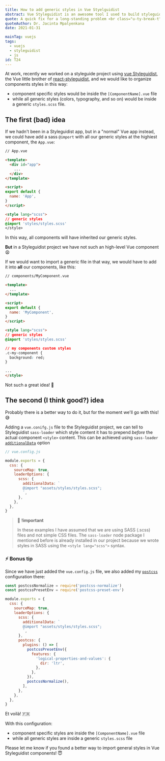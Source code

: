 ```yaml
---
title: How to add generic styles in Vue Styelguidist
abstract: Vue Styleguidist is an awesome tool I used to build styleguides with Vue components. Here it is a way to add generic styles in all app components.
quote: A quick fix for a long-standing problem <br class="u-ty-break-t">only works for the short term.
quoteAuthor: Dr. Jacinta Mpalyenkana
date: 2021-01-31

mainTag: vuejs
tags:
  - vuejs
  - styleguidist
  - js
id: T24
---
```


At work, recently we worked on a styleguide project using [vue Styleguidist](https://github.com/vue-Styleguidist/vue-Styleguidist), the Vue little brother of [react-styleguidist](https://github.com/Styleguidist/react-Styleguidist), and we would like to organize components styles in this way:

- component specific styles would be inside the `[ComponentName].vue` file
- while all generic styles (colors, typography, and so on) would be inside a generic `styles.scss` file.

## The first (bad) idea

If we hadn't been in a Styleguidist app, but in a "normal" Vue app instead, we could have add a sass `@import` with all our generic styles at the highiest component, the `App.vue`:

```html
// App.vue

<template>
  <div id="app">
    ...
  </div>
</template>

<script>
export default {
  name: 'App',
}
</script>

<style lang="scss">
// generic styles
@import 'styles/styles.scss'
</style>
```

In this way, all components will have inherited our generic styles.

**But** in a Styleguidist project we have not such an high-level Vue component 😩

If we would want to import a generic file in that way, we would have to add it into **all** our components, like this:

```html
// components/MyComponent.vue

<template>
  ...
</template>

<script>
export default {
  name: 'MyComponent',
}
</script>

<style lang="scss">
// generic styles
@import 'styles/styles.scss'

// my components custom styles
.c-my-component {
  background: red;
}

...
</style>
```

Not such a great idea! 🧐

## The second (I think good?) idea

Probably there is a better way to do it, but for the moment we'll go with this! 😅

Adding a `vue.conifg.js` file to the Styleguidist project, we can tell to Styleguidist `sass-loader` which style content it has to prepend _before_ the actual component `<style>` content. This can be achieved using `sass-loader` [`additionalData`](https://webpack.js.org/loaders/sass-loader/#additionaldata) option

```js
// vue.config.js

module.exports = {
  css: {
    sourceMap: true,
    loaderOptions: {
      scss: {
        additionalData: `
        @import "assets/styles/styles.scss";
        `,
      },
    },
  },
}
```

> 🧨 **!important**
>
> In these examples I have assumed that we are using SASS (.scss) files and not simple CSS files.
> The `sass-loader` node package I mentioned before is already installed in our project because we wrote styles in SASS using the `<style lang="scss">` syntax.

### ⚡️ Bonus tip

Since we have just added the `vue.config.js` file, we also added my [`postcss`](https://github.com/postcss/postcss) configuration there:

```js
const postcssNormalize = require('postcss-normalize')
const postcssPresetEnv = require('postcss-preset-env')

module.exports = {
  css: {
    sourceMap: true,
    loaderOptions: {
      scss: {
        additionalData: `
        @import "assets/styles/styles.scss";
        `,
      },
      postcss: {
        plugins: () => [
          postcssPresetEnv({
            features: {
              'logical-properties-and-values': {
                dir: 'ltr',
              },
            },
          }),
          postcssNormalize(),
        ],
      },
    },
  },
}
```

Et voilà! 🇫🇷

With this configuration:
- component specific styles are inside the `[ComponentName].vue` file
- while all generic styles are inside a generic `styles.scss` file

Please let me know if you found a better way to import general styles in Vue Styleguidist components! 😇

